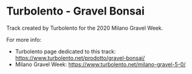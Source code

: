# Turbolento - Gravel Bonsai

Track created by Turbolento for the 2020 Milano Gravel Week.

For more info:

- Turbolento page dedicated to this track: https://www.turbolento.net/prodotto/gravel-bonsai/
- Milano Gravel Week: https://www.turbolento.net/milano-gravel-5-0/
